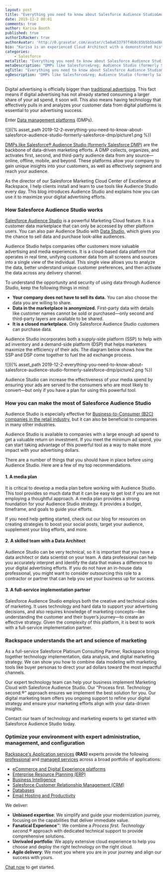 ```yaml
---
layout: post
title: "Everything you need to know about Salesforce Audience Studio&mdash;formerly Salesforce DMP"
date: 2019-12-2 00:01
comments: true
author: Karisa Booth
published: true
authorIsRacker: true
authorAvatar: 'http://0.gravatar.com/avatar/c5a8a633797f4b8c85b5b5bad605cd18'
bio: "Karisa is an experienced Cloud Architect with a demonstrated history of working in the information technology and services industry. She is skilled in working with a variety of verticals including Nonprofit Organizations, Higher Education, Retail, and HLS; providing Technical Evaluations, Program Execution, Customer Relationship Management (CRM), Event Management, and Marketing/Tech. Karisa is passionate about cloud technology and marketing, and combining these to create unique solutions for clients."
categories:
    - Salesforce
metaTitle: "Everything you need to know about Salesforce Audience Studio&mdash;formerly Salesforce DMP"
metaDescription: "DMPs like Salesforce&reg; Audience Studio (formerly Salesforce DMP) are the backbone of data-driven marketing efforts."
ogTitle: "Everything you need to know about Salesforce Audience Studio&mdash;formerly Salesforce DMP"
ogDescription: "DMPs like Salesforce&reg; Audience Studio (formerly Salesforce DMP) are the backbone of data-driven marketing efforts."
---
```


Digital advertising is officially bigger than [traditional advertising](https://www.vox.com/2019/2/20/18232433/digital-advertising-facebook-google-growth-tv-print-emarketer-2019). This fact means if digital advertising has not already started consuming a larger share of your ad spend, it soon will. This also means having technology that effectively pulls in and analyzes your customer data from digital platforms is essential to your advertising success.

<!-- more -->

Enter [Data management platforms](https://www.salesforce.com/blog/2017/05/what-is-a-dmp.html) (DMPs). 

![]({% asset_path 2019-12-2-everything-you-need-to-know-about-salesforce-audience-studio-formerly-salesforce-dmp/picture1.png %})

[DMPs like Salesforce&reg; Audience Studio (formerly Salesforce DMP)](http://salesforce.vidyard.com/watch/cwaPkdMeYSXEXP9oLF4X5r) are the backbone of data-driven marketing efforts. A DMP collects, organizes, and activates first, second, and third-party audience data from any source&mdash;online, offline, mobile, and beyond. These platforms allow your company to gain unique insights into your customers, as well as effectively segment and reach your audience. 

As the director of our Salesforce Marketing Cloud Center of Excellence at Rackspace, I help clients install and learn to use tools like Audience Studio every day. This blog introduces Audience Studio and explains how you can use it to maximize your digital advertising efforts.

### How Salesforce Audience Studio works

[Salesforce Audience Studio](https://www.salesforce.com/products/marketing-cloud/data-management/) is a powerful Marketing Cloud feature. It is a customer data marketplace that can only be accessed by other platform users. You can also pair Audience Studio with [Data Studio](https://www.salesforce.com/products/marketing-cloud/data-sharing/), which gives you the chance to sell data and purchase look-alike audiences. 

Audience Studio helps companies offer customers more valuable advertising and media experiences. It is a cloud-based data platform that operates in real time, unifying customer data from all screens and sources into a single view of the individual. This single view allows you to analyze the data, better understand unique customer preferences, and then activate the data across any delivery channel.

To understand the opportunity and security of using data through Audience Studio, keep the following things in mind:

- **Your company does not have to sell its data.** You can also choose the data you are willing to share. 
- **Data in the marketplace is anonymized.** First-party data with details like customer names cannot be sold or purchased&mdash;only second and third-party layers are available to be shared.
- **It is a closed marketplace.** Only Salesforce Audience Studio customers can purchase data. 

Audience Studio incorporates both a supply-side platform (SSP) to help with ad inventory and a demand-side platform (DSP) that helps marketers maximize the efficiency of their ads. The diagram below shows how the SSP and DSP come together to fuel the ad exchange process.

![]({% asset_path 2019-12-2-everything-you-need-to-know-about-salesforce-audience-studio-formerly-salesforce-dmp/picture2.png %})


Audience Studio can increase the effectiveness of your media spend by ensuring your ads are served to the consumers who are most likely to convert&mdash;but only if you have a plan for using this powerful tool.

### How you can make the most of Salesforce Audience Studio

Audience Studio is especially effective for [Business-to-Consumer (B2C) companies in the retail industry](https://www.salesforce.com/video/1758211/), but it can also be beneficial to companies in many other industries. 

Audience Studio is available to companies with a large enough ad spend to get a valuable return on investment. If you meet the minimum ad spend, you can start taking advantage of this powerful tool as a way to make more impact with your advertising dollars. 

There are a number of things that you should have in place before using Audience Studio. Here are a few of my top recommendations.

#### 1. A media plan

It is critical to develop a media plan before working with Audience Studio. This tool provides so much data that it can be easy to get lost if you are not employing a thoughtful approach. A media plan provides a strong foundation for your Audience Studio strategy. It provides a budget, timeframe, and goals to guide your efforts. 

If you need help getting started, check out our blog for resources on creating strategies to boost your social posts, target your audience, supplement your blog efforts, and more. 

#### 2. A skilled team with a Data Architect

Audience Studio can be very technical, so it is important that you have a data architect or data scientist on your team. A data professional can help you accurately interpret and identify the data that makes a difference to your digital advertising efforts. If you do not have an in-house data professional, you might want to consider outsourcing this role to a contractor or partner that can help you set your business up for success.

#### 3. A full-service implementation partner 

Salesforce Audience Studio employs both the creative and technical sides of marketing. It uses technology and hard data to support your advertising decisions, and also requires knowledge of marketing concepts&mdash;like understanding the customer and their buyer’s journey&mdash;to create an effective strategy. Given the complexity of this platform, it is best to work with a full-service implementation partner. 

### Rackspace understands the art and science of marketing

As a full-service Salesforce Platinum Consulting Partner, Rackspace brings together technology implementation, data analysis, and digital marketing strategy. We can show you how to combine data modeling with marketing tools like buyer personas to direct your ad dollars toward the most impactful channels. 

Our expert technology team can help your business implement Marketing Cloud with Salesforce Audience Studio. Our "Process first. Technology second.&reg;" approach ensures we implement the best solution for you. Our digital marketing team offers you ongoing support to refine your digital strategy and ensure your marketing efforts align with your data-driven insights.

Contact our team of technology and marketing experts to get started with Salesforce Audience Studio today.  

### Optimize your environment with expert administration, management, and configuration

[Rackspace's Application services](https://www.rackspace.com/application-management/managed-services)
**(RAS)** experts provide the following [professional](https://www.rackspace.com/application-management/professional-services)
and
[managed services](https://www.rackspace.com/application-management/managed-services) across
a broad portfolio of applications:

- [eCommerce and Digital Experience platforms](https://www.rackspace.com/ecommerce-digital-experience)
- [Enterprise Resource Planning (ERP)](https://www.rackspace.com/erp)
- [Business Intelligence](https://www.rackspace.com/business-intelligence)
- [Salesforce Customer Relationship Management (CRM)](https://www.rackspace.com/salesforce-managed-services)
- [Databases](https://www.rackspace.com/dba-services)
- [Email Hosting and Productivity](https://www.rackspace.com/email-hosting)

We deliver:

- **Unbiased expertise**: We simplify and guide your modernization journey,
focusing on the capabilities that deliver immediate value.
- **Fanatical Experience**&trade;: We combine a *Process first. Technology second*.&reg;
approach with dedicated technical support to provide comprehensive solutions.
- **Unrivaled portfolio**: We apply extensive cloud experience to help you
choose and deploy the right technology on the right cloud.
- **Agile delivery**: We meet you where you are in your journey and align
our success with yours.

[Chat now](https://www.rackspace.com/#chat) to get started.
